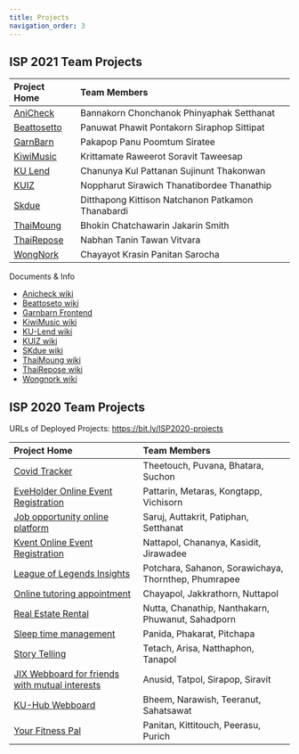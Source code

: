 ```yaml
---
title: Projects
navigation_order: 3
---
```


## ISP 2021 Team Projects


| Project Home   |  Team Members   |
|:---------------|:----------------|
| [AniCheck](https://github.com/Ing140943/anicheck) | Bannakorn	Chonchanok	Phinyaphak	Setthanat	|
| [Beattosetto](https://github.com/beattosetto/beattosetto) | Panuwat	Phawit 	Pontakorn	Siraphop 	Sittipat|
| [GarnBarn](https://github.com/GarnBarn) | Pakapop	Panu	Poomtum	Siratee	|
| [KiwiMusic](https://github.com/SoravitPete/KiwiMusic) | Krittamate	Raweerot	Soravit	Taweesap	|
| [KU Lend](https://github.com/ChanunyaO/KU-Lend.git) | Chanunya	Kul	Pattanan	Sujinunt	Thakonwan|
| [KUIZ](https://github.com/ParnThanatibordee/KUIZ) | Noppharut	Sirawich	Thanatibordee	Thanathip	|
| [Skdue](https://github.com/patkamon/skdue) | Ditthapong	Kittison	Natchanon	Patkamon	Thanabardi|
| [ThaiMoung](https://github.com/Jakarin-Jojo/ThaiMoung) | Bhokin	Chatchawarin	Jakarin	Smith	|
| [ThaiRepose](https://github.com/ThaiRepose/thairepose) | Nabhan	Tanin	Tawan	Vitvara	|
| [WongNork](https://github.com/WongNork/wongnork) | Chayayot	Krasin	Panitan	Sarocha	|

Documents & Info
- [Anicheck wiki](https://github.com/Ing140943/anicheck/wiki)
- [Beattoseto wiki](https://github.com/beattosetto/beattosetto/wiki)
- [Garnbarn Frontend](https://garnbarn.github.io/garnbarn-frontend/)
- [KiwiMusic wiki](https://github.com/SoravitPete/KiwiMusic/wiki)
- [KU-Lend wiki](https://github.com/ChanunyaO/KU-Lend/wiki)
- [KUIZ wiki](https://github.com/ParnThanatibordee/KUIZ/wiki)
- [SKdue wiki](https://github.com/patkamon/skdue/wiki)
- [ThaiMoung wiki](https://github.com/Jakarin-Jojo/ThaiMoung/wiki)
- [ThaiRepose wiki](https://github.com/ThaiRepose/thairepose/wiki)
- [Wongnork wiki](https://github.com/WongNork/wongnork/wiki)


## ISP 2020 Team Projects

URLs of Deployed Projects: <https://bit.ly/ISP2020-projects>

| Project Home | Team Members   | 
|:-------------|:---------------|
| [Covid Tracker](https://github.com/lisbono2001/Covid19-Tracker) | Theetouch, Puvana, Bhatara, Suchon  |
| [EveHolder Online Event Registration](https://github.com/EveGroup/EveHolder) | Pattarin, Metaras, Kongtapp, Vichisorn |
| [Job opportunity online platform](https://github.com/Jomsaruj/DEK-COM) | Saruj, Auttakrit, Patiphan, Setthanat |
| [Kvent Online Event Registration](https://github.com/bleachjade/Kvent) | Nattapol, Chananya, Kasidit, Jirawadee |
| [League of Legends Insights](https://github.com/Sahanon-P/Noxus-Project) | Potchara, Sahanon, Sorawichaya, Thornthep, Phumrapee |
| [Online tutoring appointment](https://github.com/Bouncyyahomie/TEWMA-project) | Chayapol, Jakkrathorn, Nuttapol |
| [Real Estate Rental](https://github.com/ZEZAY/real-estate-rental) | Nutta, Chanathip, Nanthakarn, Phuwanut, Sahadporn  |
| [Sleep time management](https://github.com/PitchapaSaelim/Have-A-Night-Day) | Panida, Phakarat, Pitchapa  |
| [Story Telling](https://github.com/kidstylex/TELLING) | Tetach, Arisa, Natthaphon, Tanapol |
| [JIX Webboard for friends with mutual interests](https://github.com/jix-666/jix) | Anusid, Tatpol, Sirapop, Siravit |
| [KU-Hub Webboard](https://github.com/NarawishS/ku-hub) | Bheem, Narawish, Teeranut, Sahatsawat |
| [Your Fitness Pal](https://github.com/kinkinkinxd/YourFitnessPal) | Panitan, Kittitouch, Peerasu, Purich |


